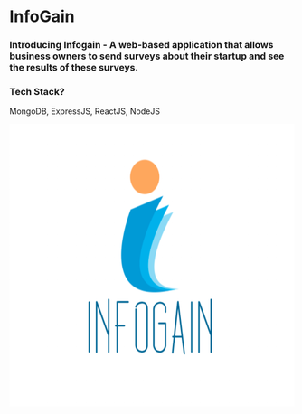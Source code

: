 # InfoGain

### Introducing Infogain - A web-based application that allows business owners to send surveys about their startup and see the results of these surveys.

### Tech Stack?
MongoDB, ExpressJS, ReactJS, NodeJS

<img src="https://github.com/karan1525/Infogain/blob/master/logos/main_logo.png" width="600" height="500" title="Infogain"> 
